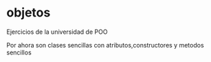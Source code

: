 # objetos
Ejercicios de la universidad de POO

Por ahora son clases sencillas con atributos,constructores y metodos sencillos

